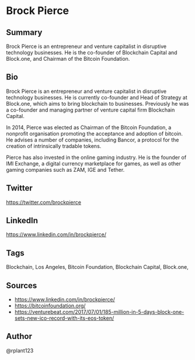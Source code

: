 # Brock Pierce

## Summary
Brock Pierce is an entrepreneur and venture capitalist in disruptive technology businesses. He is the co-founder of Blockchain Capital and Block.one, and Chairman of the Bitcoin Foundation.

## Bio
Brock Pierce is an entrepreneur and venture capitalist in disruptive technology businesses. He is currently co-founder and Head of Strategy at Block.one, which aims to bring blockchain to businesses. Previously he was a co-founder and managing partner of venture capital firm Blockchain Capital. 

In 2014, Pierce was elected as Chairman of the Bitcoin Foundation, a nonprofit organisation promoting the acceptance and adoption of bitcoin. He advises a number of companies, including Bancor, a protocol for the creation of intrinsically tradable tokens. 

Pierce has also invested in the online gaming industry. He is the founder of IMI Exchange, a digital currency marketplace for games, as well as other gaming companies such as ZAM, IGE and Tether.

## Twitter
https://twitter.com/brockpierce

## LinkedIn
https://www.linkedin.com/in/brockpierce/

## Tags
Blockchain, Los Angeles, Bitcoin Foundation, Blockchain Capital, Block.one,

## Sources
* https://www.linkedin.com/in/brockpierce/
* https://bitcoinfoundation.org/
* https://venturebeat.com/2017/07/01/185-million-in-5-days-block-one-sets-new-ico-record-with-its-eos-token/

## Author
@rplant123
